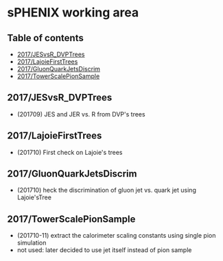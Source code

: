 # sPHENIX working area

## Table of contents
* [2017/JESvsR_DVPTrees](##2017/JESvsR_DVPTrees)
* [2017/LajoieFirstTrees](##2017/LajoieFirstTrees)
* [2017/GluonQuarkJetsDiscrim](##2017/GluonQuarkJetsDiscrim)
* [2017/TowerScalePionSample](##2017/TowerScalePionSample)

## 2017/JESvsR_DVPTrees
* (201709) JES and JER vs. R from DVP's trees

## 2017/LajoieFirstTrees
* (201710) First check on Lajoie's trees

## 2017/GluonQuarkJetsDiscrim
* (201710)  heck the discrimination of gluon jet vs. quark jet using Lajoie'sTree

## 2017/TowerScalePionSample
* (201710-11) extract the calorimeter scaling constants using single pion simulation
* not used: later decided to use jet itself instead of pion sample

